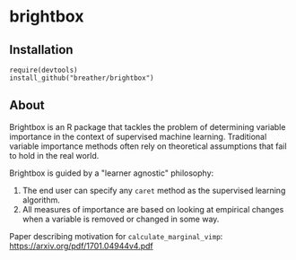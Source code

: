 # brightbox

## Installation

```
require(devtools) 
install_github("breather/brightbox")
```


## About
Brightbox is an R package that tackles the problem of determining variable importance in the context of supervised machine learning. Traditional variable importance methods often rely on theoretical assumptions that fail to hold in the real world.

Brightbox is guided by a "learner agnostic" philosophy: 

1. The end user can specify any `caret` method as the supervised learning algorithm. 
2. All measures of importance are based on looking at empirical changes when a variable is removed or changed in some way.

Paper describing motivation for `calculate_marginal_vimp`:
https://arxiv.org/pdf/1701.04944v4.pdf



